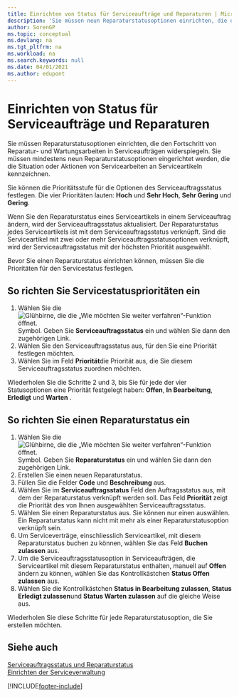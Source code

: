 ```yaml
---
title: Einrichten von Status für Serviceaufträge und Reparaturen | Microsoft Docs
description: 'Sie müssen neun Reparaturstatusoptionen einrichten, die den Fortschritt von Reparatur- und Wartungsarbeiten in Serviceaufträgen widerspiegeln.'
author: SorenGP
ms.topic: conceptual
ms.devlang: na
ms.tgt_pltfrm: na
ms.workload: na
ms.search.keywords: null
ms.date: 04/01/2021
ms.author: edupont
---
```

# <a name="set-up-statuses-for-service-orders-and-repairs"></a><a name="set-up-statuses-for-service-orders-and-repairs"></a>Einrichten von Status für Serviceaufträge und Reparaturen

Sie müssen Reparaturstatusoptionen einrichten, die den Fortschritt von Reparatur- und Wartungsarbeiten in Serviceaufträgen widerspiegeln. Sie müssen mindestens neun Reparaturstatusoptionen eingerichtet werden, die die Situation oder Aktionen von Servicearbeiten an Serviceartikeln kennzeichnen.  

Sie können die Prioritätsstufe für die Optionen des Serviceauftragsstatus festlegen. Die vier Prioritäten lauten: **Hoch** und **Sehr Hoch**, **Sehr Gering** und **Gering**.  

Wenn Sie den Reparaturstatus eines Serviceartikels in einem Serviceauftrag ändern, wird der Serviceauftragsstatus aktualisiert. Der Reparaturstatus jedes Serviceartikels ist mit dem Serviceauftragsstatus verknüpft. Sind die Serviceartikel mit zwei oder mehr Serviceauftragsstatusoptionen verknüpft, wird der Serviceauftragsstatus mit der höchsten Priorität ausgewählt.  

Bevor Sie einen Reparaturstatus einrichten können, müssen Sie die Prioritäten für den Servicestatus festlegen.

## <a name="to-set-up-service-status-priorities"></a><a name="to-set-up-service-status-priorities"></a>So richten Sie Servicestatusprioritäten ein

1. Wählen Sie die ![Glühbirne, die die „Wie möchten Sie weiter verfahren“-Funktion öffnet.](media/ui-search/search_small.png "Tell Me-Funktion") Symbol. Geben Sie **Serviceauftragsstatus** ein und wählen Sie dann den zugehörigen Link.  
2. Wählen Sie den Serviceauftragsstatus aus, für den Sie eine Priorität festlegen möchten.  
3. Wählen Sie im Feld **Priorität**die Priorität aus, die Sie diesem Serviceauftragsstatus zuordnen möchten.  

Wiederholen Sie die Schritte 2 und 3, bis Sie für jede der vier Statusoptionen eine Priorität festgelegt haben:  **Offen**, **In Bearbeitung**, **Erledigt** und **Warten** .  

## <a name="to-set-up-a-repair-status"></a><a name="to-set-up-a-repair-status"></a>So richten Sie einen Reparaturstatus ein

1. Wählen Sie die ![Glühbirne, die die „Wie möchten Sie weiter verfahren“-Funktion öffnet.](media/ui-search/search_small.png "Tell Me-Funktion") Symbol. Geben Sie **Reparaturstatus** ein und wählen Sie dann den zugehörigen Link.
2. Erstellen Sie einen neuen Reparaturstatus.  
3. Füllen Sie die Felder **Code** und **Beschreibung** aus.  
4. Wählen Sie im **Serviceauftragsstatus** Feld den Auftragsstatus aus, mit dem der Reparaturstatus verknüpft werden soll. Das Feld **Priorität** zeigt die Priorität des von Ihnen ausgewählten Serviceauftragsstatus.  
5. Wählen Sie einen Reparaturstatus aus. Sie können nur einen auswählen. Ein Reparaturstatus kann nicht mit mehr als einer Reparaturstatusoption verknüpft sein.  
6. Um Serviceverträge, einschliesslich Serviceartikel, mit diesem Reparaturstatus buchen zu können, wählen Sie das Feld **Buchen zulassen** aus.  
7. Um die Serviceauftragsstatusoption in Serviceaufträgen, die Serviceartikel mit diesem Reparaturstatus enthalten, manuell auf **Offen** ändern zu können, wählen Sie das Kontrollkästchen **Status Offen zulassen** aus.  
8. Wählen Sie die Kontrollkästchen **Status in Bearbeitung zulassen**, **Status Erledigt zulassen**und **Status Warten zulassen** auf die gleiche Weise aus.

Wiederholen Sie diese Schritte für jede Reparaturstatusoption, die Sie erstellen möchten.

## <a name="see-also"></a><a name="see-also"></a>Siehe auch

[Serviceauftragsstatus und Reparaturstatus](service-service-order-status-and-repair-status.md)  
[Einrichten der Serviceverwaltung](service-setup-service.md)  


[!INCLUDE[footer-include](includes/footer-banner.md)]
